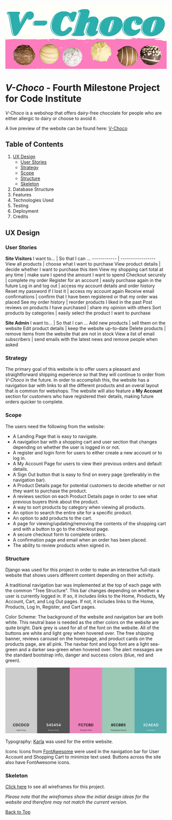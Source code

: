 ![V-Choco](media/v-choco-logo-readme.png)
# *V-Choco* - Fourth Milestone Project for Code Institute
*V-Choco* is a webshop that offers dairy-free chocolate for people who are either allergic to dairy or choose to avoid it.

A live preview of the website can be found here: [V-Choco](https://vchoco.herokuapp.com/)

## Table of Contents

1. [UX Design](#ux-design)
    * [User Stories](#user-stories)
    * [Strategy](#strategy)
    * [Scope](#scope)
    * [Structure](#structure)
    * [Skeleton](#skeleton)
1. Database Structure
1. Features
1. Technologies Used
1. Testing
1. Deployment
1. Credits

## UX Design
### User Stories
**Site Visitors**
I want to... | So that I can ...
------------ | -----------------
View all products | choose what I want to purchase
View product details | decide whether I want to purchase this item
View my shopping cart total at any time | make sure I spend the amount I want to spend
Checkout securely | complete my order
Register for an account | easily purchase again in the future
Log in and log out | access my account details and order history
Reset my password if I lost it | access my account again
Receive email confirmations | confirm that I have been registered or that my order was placed
See my order history | reorder products I liked in the past
Post reviews on products I have purchased | share my opinion with others
Sort products by categories | easily select the product I want to purchase

**Site Admin**
I want to... | So that I can ...
Add new products | sell them on the website
Edit product details | keep the website up-to-date
Delete products | remove items from the website that are not in stock
View a list of email subscribers | send emails with the latest news and remove people when asked

### Strategy
The primary goal of this website is to offer users a pleasant and straightforward shipping experience so that they will continue to order from *V-Choco* in the future. In order to accomplish this, the website has a navigation bar with links to all the different products and an overal layout that is common for webshops. The website will also feature a **My Account** section for customers who have registered their details, making future orders quicker to complete.

### Scope
The users need the following from the website:

* A Landing Page that is easy to navigate.
* A navigation bar with a shopping cart and user section that changes depending on whether the user is logged in or not.
* A register and login form for users to either create a new account or to log in.
* A My Account Page for users to view their previous orders and default details.
* A Sign Out button that is easy to find on every page (preferably in the navigation bar).
* A Product Details page for potential customers to decide whether or not they want to purchase the product.
* A reviews section on each Product Details page in order to see what previous buyers think about the product.
* A way to sort products by category when viewing all products.
* An option to search the entire site for a specific product.
* An option to add products to the cart.
* A page for viewing/updating/removing the contents of the shopping cart and with a button to go to the checkout page.
* A secure checkout form to complete orders.
* A confirmation page and email when an order has been placed.
* The ability to review products when signed in.

### Structure

Django was used for this project in order to make an interactive full-stack website that shows users different content depending on their activity.

A traditional navigation bar was implemented at the top of each page with the common "Tree Structure". This bar changes depending on whether a user is currently logged in. If so, it includes links to the Home, Products, My Account, Cart, and Log Out pages. If not, it includes links to the Home, Products, Log In, Register, and Cart pages.

Color Scheme: The background of the website and navigation bar are both white. This neutral base is needed as the other colors on the website are quite bright. Dark grey is used for all of the font on the website. All of the buttons are white and light grey when hovered over. The free shipping banner, reviews carousel on the homepage, and product cards on the products page, are all pink. The navbar font and logo font are a light sea-green and a darker sea-green when hovered over. The alert messages are the standard bootstrap info, danger and success colors (blue, red and green).

![Website Colors](media/website-colors.png)

Typography: [Karla](https://fonts.google.com/specimen/Karla) was used for the entire website.

Icons: Icons from [FontAwesome](https://fontawesome.com/) were used in the navigation bar for User Account and Shopping Cart to minimize text used. Buttons across the site also have FontAwesome icons. 

### Skeleton
[Click here](static/wireframes) to see all wireframes for this project.

*Please note that the wireframes show the initial design ideas for the website and therefore may not match the current version.*

[Back to Top](#table-of-contents)

